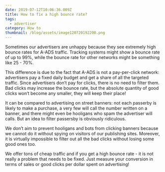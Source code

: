 ```yaml
---
date: 2019-07-12T10:06:36.009Z
title: How to fix a high bounce rate?
tags:
  - advertiser
category: How to
thumbnail: /blog/assets/image120720192200.png
---
```

Sometimes our advertisers are unhappy because they see extremely high bounce rates for A-ADS traffic. Tracking systems might show a bounce rate of up to 99%, while the bounce rate for other networks might be something like 25 - 70%.



This difference is due to the fact that A-ADS is not a pay-per-click network: advertisers pay a fixed daily budget and get a share of all the targeted traffic. Since advertisers don’t pay for clicks, there is no need to filter them. Bad clicks may increase the bounce rate, but the absolute quantity of good clicks won’t become any smaller, they will keep their place!



It can be compared to advertising on street banners: not each passerby is likely to make a purchase, a very few will call the number written on a banner, and there might even be hooligans who spam the advertiser will calls. But an idea to filter passersby is obviously ridiculous.



We don’t aim to prevent hooligans and bots from clicking banners because we cannot do it without spying on visitors of our publishing sites. Moreover, it is virtually impossible to filter out all the bad clicks without losing some good ones too.



We offer tons of cheap traffic and if you get a high bounce rate - it is not really a problem that needs to be fixed. Just measure your conversion in terms of sales or good clicks per dollar spent on advertising!

